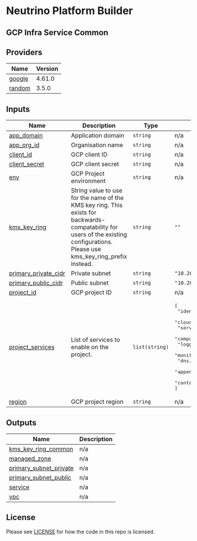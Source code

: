 # Neutrino Platform Builder

## GCP Infra Service Common

<!-- BEGINNING OF PRE-COMMIT-TERRAFORM DOCS HOOK -->
## Providers

| Name | Version |
|------|---------|
| <a name="provider_google"></a> [google](#provider\_google) | 4.61.0 |
| <a name="provider_random"></a> [random](#provider\_random) | 3.5.0 |

## Inputs

| Name | Description | Type | Default | Required |
|------|-------------|------|---------|:--------:|
| <a name="input_app_domain"></a> [app\_domain](#input\_app\_domain) | Application domain | `string` | n/a | yes |
| <a name="input_app_org_id"></a> [app\_org\_id](#input\_app\_org\_id) | Organisation name | `string` | n/a | yes |
| <a name="input_client_id"></a> [client\_id](#input\_client\_id) | GCP client ID | `string` | n/a | yes |
| <a name="input_client_secret"></a> [client\_secret](#input\_client\_secret) | GCP client secret | `string` | n/a | yes |
| <a name="input_env"></a> [env](#input\_env) | GCP Project environment | `string` | n/a | yes |
| <a name="input_kms_key_ring"></a> [kms\_key\_ring](#input\_kms\_key\_ring) | String value to use for the name of the KMS key ring. This exists for backwards-compatability for users of the existing configurations. Please use kms\_key\_ring\_prefix instead. | `string` | `""` | no |
| <a name="input_primary_private_cidr"></a> [primary\_private\_cidr](#input\_primary\_private\_cidr) | Private subnet | `string` | `"10.26.1.0/24"` | no |
| <a name="input_primary_public_cidr"></a> [primary\_public\_cidr](#input\_primary\_public\_cidr) | Public subnet | `string` | `"10.26.2.0/24"` | no |
| <a name="input_project_id"></a> [project\_id](#input\_project\_id) | GCP project ID | `string` | n/a | yes |
| <a name="input_project_services"></a> [project\_services](#input\_project\_services) | List of services to enable on the project. | `list(string)` | <pre>[<br>  "identitytoolkit.googleapis.com",<br>  "cloudkms.googleapis.com",<br>  "servicenetworking.googleapis.com",<br>  "compute.googleapis.com",<br>  "logging.googleapis.com",<br>  "monitoring.googleapis.com",<br>  "dns.googleapis.com",<br>  "appengine.googleapis.com",<br>  "container.googleapis.com"<br>]</pre> | no |
| <a name="input_region"></a> [region](#input\_region) | GCP project region | `string` | n/a | yes |

## Outputs

| Name | Description |
|------|-------------|
| <a name="output_kms_key_ring_common"></a> [kms\_key\_ring\_common](#output\_kms\_key\_ring\_common) | n/a |
| <a name="output_managed_zone"></a> [managed\_zone](#output\_managed\_zone) | n/a |
| <a name="output_primary_subnet_private"></a> [primary\_subnet\_private](#output\_primary\_subnet\_private) | n/a |
| <a name="output_primary_subnet_public"></a> [primary\_subnet\_public](#output\_primary\_subnet\_public) | n/a |
| <a name="output_service"></a> [service](#output\_service) | n/a |
| <a name="output_vpc"></a> [vpc](#output\_vpc) | n/a |
<!-- END OF PRE-COMMIT-TERRAFORM DOCS HOOK -->

## License

Please see [LICENSE](https://github.com/neutrino-io/terraform-google-foundation/blob/master/LICENSE) for how the code in
this repo is licensed.
